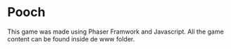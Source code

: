 # Pooch
This game was made using Phaser Framwork and Javascript.
All the game content can be found inside de www folder.
